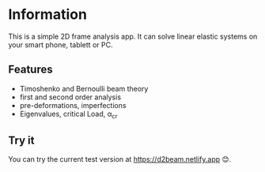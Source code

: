 
# Information

This is a simple 2D frame analysis app. It can solve linear elastic systems on your smart phone, tablett or PC.

## Features

- Timoshenko and Bernoulli beam theory
- first and second order analysis
- pre-deformations, imperfections
- Eigenvalues, critical Load, &alpha;<sub>cr</sub>

## Try it

You can try the current test version at https://d2beam.netlify.app 😊.